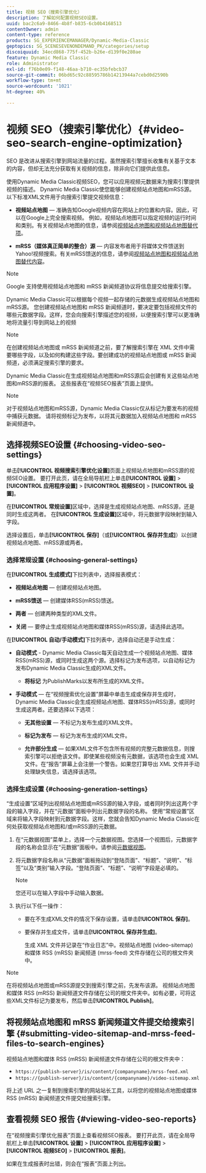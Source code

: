```yaml
---
title: 视频 SEO（搜索引擎优化）
description: 了解如何配置视频SEO设置。
uuid: bac2c6a9-8466-4b8f-b835-6cb0b4168513
contentOwner: admin
content-type: reference
products: SG_EXPERIENCEMANAGER/Dynamic-Media-Classic
geptopics: SG_SCENESEVENONDEMAND_PK/categories/setup
discoiquuid: 34ecd868-775f-452b-b26e-d139f0e280ae
feature: Dynamic Media Classic
role: Administrator
exl-id: f76b0e09-f148-46aa-b710-ec35bfebcb37
source-git-commit: 06bd65c92c88595786b14213944a7cebd0d2590b
workflow-type: tm+mt
source-wordcount: '1021'
ht-degree: 40%

---
```


# 视频 SEO（搜索引擎优化）{#video-seo-search-engine-optimization}

SEO 是改进从搜索引擎到网站流量的过程。虽然搜索引擎擅长收集有关基于文本的内容，但却无法充分获取有关视频的信息，除非向它们提供此信息。

使用Dynamic Media Classic视频SEO，您可以应用视频元数据来为搜索引擎提供视频的描述。 Dynamic Media Classic使您能够创建视频站点地图和mRSS源。 以下标准XML文件用于向搜索引擎提交视频信息：

* **视频站点地图**  — 准确告知Google视频内容在网站上的位置和内容。因此，可以在Google上完全搜索视频。 例如，视频站点地图可以指定视频的运行时间和类别。有关视频站点地图的信息，请参阅[视频站点地图和视频站点地图替代项](https://developers.google.com/search/docs/advanced/sitemaps/video-sitemaps?visit_id=637558394348624754-567115452&amp;rd=1)。

* **mRSS（媒体真正简单的整合）源**  — 内容发布者用于将媒体文件馈送到Yahoo!视频搜索。有关mRSS馈送的信息，请参阅[视频站点地图和视频站点地图替代内容](https://developers.google.com/search/docs/advanced/sitemaps/video-sitemaps?visit_id=637558394348624754-567115452&amp;rd=1)。

>[!NOTE]
>
>Google 支持使用视频站点地图和 mRSS 新闻频道协议将信息提交给搜索引擎。

Dynamic Media Classic可以根据每个视频一起存储的元数据生成视频站点地图和mRSS源。 您创建视频站点地图和 mRSS 新闻频道时，要决定要包括视频文件的哪些元数据字段。这样，您会向搜索引擎描述您的视频，以便搜索引擎可以更准确地将流量引导到网站上的视频

>[!NOTE]
>
>在创建视频站点地图或 mRSS 新闻频道之前，要了解搜索引擎在 XML 文件中需要哪些字段，以及如何构建这些字段。要创建成功的视频站点地图或 mRSS 新闻频道，必须满足搜索引擎的要求。

Dynamic Media Classic在生成视频站点地图和mRSS源后会创建有关这些站点地图和mRSS源的报表。 这些报表在“视频SEO报表”页面上提供。

>[!NOTE]
>
>对于视频站点地图和mRSS源，Dynamic Media Classic仅从标记为要发布的视频中捕获元数据。 请将视频标记为发布，以将其元数据加入视频站点地图和 mRSS 新闻频道中。

## 选择视频SEO设置 {#choosing-video-seo-settings}

单击&#x200B;**[!UICONTROL 视频搜索引擎优化设置]**&#x200B;页面上视频站点地图和mRSS源的视频SEO设置。 要打开此页，请在全局导航栏上单击&#x200B;**[!UICONTROL 设置]** > **[!UICONTROL 应用程序设置]** > **[!UICONTROL 视频SEO]** > **[!UICONTROL 设置]**。

在&#x200B;**[!UICONTROL 常规设置]**&#x200B;区域中，选择是生成视频站点地图、mRSS源，还是同时生成这两者。 在&#x200B;**[!UICONTROL 生成设置]**&#x200B;区域中，将元数据字段映射到输入字段。

选择设置后，单击&#x200B;**[!UICONTROL 保存]**（或&#x200B;**[!UICONTROL 保存并生成]**）以创建视频站点地图、mRSS源或两者。

### 选择常规设置 {#choosing-general-settings}

在&#x200B;**[!UICONTROL 生成模式]**&#x200B;下拉列表中，选择报表模式：

* **视频站点地图**  — 创建视频站点地图。

* **mRSS馈送**  — 创建媒体RSS(mRSS)馈送。

* **两者**  — 创建两种类型的XML文件。

* **关闭**  — 要停止生成视频站点地图和媒体RSS(mRSS)源，请选择此选项。

在&#x200B;**[!UICONTROL 自动/手动模式]**&#x200B;下拉列表中，选择自动还是手动生成：

* **自动模式** - Dynamic Media Classic每天自动生成一个视频站点地图、媒体RSS(mRSS)源，或同时生成这两个源。选择标记为发布选项，以自动标记为发布Dynamic Media Classic生成的XML文件。

   * **将标记** 为PublishMarks以发布所生成的XML文件。

* **手动模式**  — 在“视频搜索优化设置”屏幕中单击生成或保存并生成时，Dynamic Media Classic会生成视频站点地图、媒体RSS(mRSS)源，或同时生成这两者。还要选择以下选项：

   * **无其他设置**  — 不标记为发布生成的XML文件。

   * **标记为发布**  — 标记为发布生成的XML文件。

   * **允许部分生成**  — 如果XML文件不包含所有视频的完整元数据信息，则搜索引擎可以拒绝该文件。即使某些视频没有元数据，该选项也会生成 XML 文件。在“报告”屏幕上会注册一个警告。如果您打算导出 XML 文件并手动处理缺失信息，请选择该选项。

### 选择生成设置 {#choosing-generation-settings}

“生成设置”区域列出视频站点地图或mRSS源的输入字段，或者同时列出这两个字段的输入字段，并在“元数据”面板中列出元数据字段的名称。 使用“常规设置”区域来将输入字段映射到元数据字段。这样，您就会告知Dynamic Media Classic在何处获取视频站点地图和/或mRSS源的元数据。

1. 在“元数据视图”菜单上，选择一个元数据视图。您选择一个视图后，元数据字段的名称会显示在“元数据”面板中。请参阅[元数据视图](application-setup.md#metadata_views)。
1. 将元数据字段名称从“元数据”面板拖动到“登陆页面”、“标题”、“说明”、“标签”以及“类别”输入字段。“登陆页面”、“标题”、“说明”字段是必填的。

   >[!NOTE]
   >
   >您还可以在输入字段中手动输入数据。

1. 执行以下任一操作：

   * 要在不生成XML文件的情况下保存设置，请单击&#x200B;**[!UICONTROL 保存]**。
   * 要保存并生成文件，请单击&#x200B;**[!UICONTROL 保存并生成]**。

      生成 XML 文件并记录在“作业日志”中。视频站点地图 (video-sitemap) 和媒体 RSS (mRSS) 新闻频道 (mrss-feed) 文件存储在公司的根文件夹中。

>[!NOTE]
>
>在将视频站点地图或mRSS源提交到搜索引擎之前，先发布该源。 视频站点地图和媒体 RSS (mRSS) 新闻频道文件存储在公司的根文件夹中。如有必要，可将这些XML文件标记为要发布，然后单击&#x200B;**[!UICONTROL Publish]**。

## 将视频站点地图和 mRSS 新闻频道文件提交给搜索引擎 {#submitting-video-sitemap-and-mrss-feed-files-to-search-engines}

视频站点地图和媒体 RSS (mRSS) 新闻频道文件存储在公司的根文件夹中：

* `https://{publish-server}/is/content/{companyname}/mrss-feed.xml`
* `https://{publish-server}/is/content/{companyname}/video-sitemap.xml`

将上述 URL 之一复制到搜索引擎的网站站长工具，以将您的视频站点地图或媒体 RSS (mRSS) 新闻频道文件提交给搜索引擎。

## 查看视频 SEO 报告 {#viewing-video-seo-reports}

在“视频搜索引擎优化报表”页面上查看视频SEO报表。 要打开此页，请在全局导航栏上单击&#x200B;**[!UICONTROL 设置]** > **[!UICONTROL 应用程序设置]** > **[!UICONTROL 视频SEO]** > **[!UICONTROL 报表]**。

如果在生成报表时出错，则会在“报表”页面上列出。
